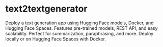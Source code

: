 # text2textgenerator
Deploy a text generation app using Hugging Face models, Docker, and Hugging Face Spaces. Features pre-trained models, REST API, and easy scalability. Perfect for summarization, paraphrasing, and more. Deploy locally or on Hugging Face Spaces with Docker.
